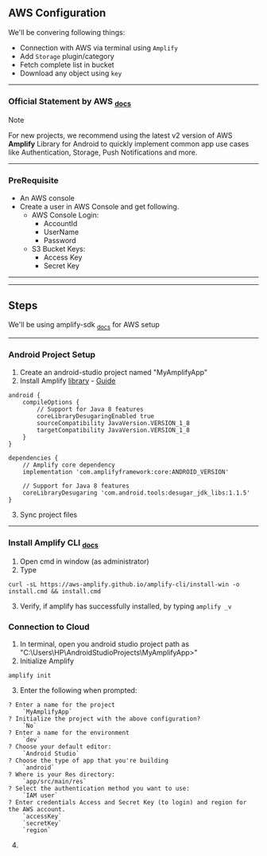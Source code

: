 ## AWS Configuration

We'll be convering following things:
  -  Connection with AWS via terminal using `Amplify`
  -  Add `Storage` plugin/category
  -  Fetch complete list in bucket
  -  Download any object using `key`

---

### Official Statement by AWS <sub>[docs](https://github.com/aws-amplify/aws-sdk-android)</sub>
  > [!NOTE]
  > For new projects, we recommend using the latest v2 version of AWS **Amplify** Library for Android to quickly implement common app use cases like Authentication, Storage, Push Notifications and more.

---

### PreRequisite
  -  An AWS console
  -  Create a user in AWS Console and get following.
      *  AWS Console Login:
         -  AccountId
         -  UserName
         -  Password
      *  S3 Bucket Keys:
         -  Access Key
         -  Secret Key

---
---

## Steps

We'll be using amplify-sdk <sub>[docs](https://docs.amplify.aws/android/start/getting-started/introduction/)</sub> for AWS setup

---
### Android Project Setup
1.  Create an android-studio project named "MyAmplifyApp"
2.  Install Amplify [library](https://search.maven.org/search?q=g:com.amplifyframework%20a:core) - [Guide](https://docs.amplify.aws/android/start/project-setup/create-application/)

```
android {
    compileOptions {
        // Support for Java 8 features
        coreLibraryDesugaringEnabled true
        sourceCompatibility JavaVersion.VERSION_1_8
        targetCompatibility JavaVersion.VERSION_1_8
    }
}

dependencies {
    // Amplify core dependency
    implementation 'com.amplifyframework:core:ANDROID_VERSION'

    // Support for Java 8 features
    coreLibraryDesugaring 'com.android.tools:desugar_jdk_libs:1.1.5'
}
```

3.  Sync project files

---
### Install Amplify CLI <sub>[docs](https://docs.amplify.aws/android/start/project-setup/prerequisites/#install-and-configure-the-amplify-cli)</sub>

1.  Open cmd in window (as administrator)
2.  Type

```
curl -sL https://aws-amplify.github.io/amplify-cli/install-win -o install.cmd && install.cmd
```

3.  Verify, if amplify has successfully installed, by typing `amplify _v`

### Connection to Cloud

1.  In terminal, open you android studio project path as "C:\Users\HP\AndroidStudioProjects\MyAmplifyApp>"
2.  Initialize Amplify

```
amplify init
```

3.  Enter the following when prompted:

```
? Enter a name for the project
    `MyAmplifyApp`
? Initialize the project with the above configuration?
    `No`
? Enter a name for the environment
    `dev`
? Choose your default editor:
    `Android Studio`
? Choose the type of app that you're building
    `android`
? Where is your Res directory:
    `app/src/main/res`
? Select the authentication method you want to use:
    `IAM user`
? Enter credentials Access and Secret Key (to login) and region for the AWS account.
    `accessKey`
    `secretKey`
    `region` 
```
 
4.  








